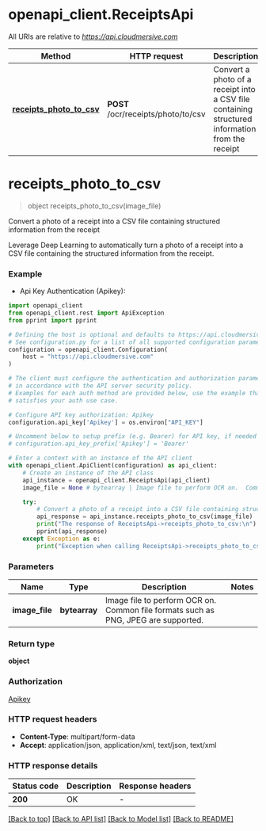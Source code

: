 # openapi_client.ReceiptsApi

All URIs are relative to *https://api.cloudmersive.com*

Method | HTTP request | Description
------------- | ------------- | -------------
[**receipts_photo_to_csv**](ReceiptsApi.md#receipts_photo_to_csv) | **POST** /ocr/receipts/photo/to/csv | Convert a photo of a receipt into a CSV file containing structured information from the receipt


# **receipts_photo_to_csv**
> object receipts_photo_to_csv(image_file)

Convert a photo of a receipt into a CSV file containing structured information from the receipt

Leverage Deep Learning to automatically turn a photo of a receipt into a CSV file containing the structured information from the receipt.

### Example

* Api Key Authentication (Apikey):

```python
import openapi_client
from openapi_client.rest import ApiException
from pprint import pprint

# Defining the host is optional and defaults to https://api.cloudmersive.com
# See configuration.py for a list of all supported configuration parameters.
configuration = openapi_client.Configuration(
    host = "https://api.cloudmersive.com"
)

# The client must configure the authentication and authorization parameters
# in accordance with the API server security policy.
# Examples for each auth method are provided below, use the example that
# satisfies your auth use case.

# Configure API key authorization: Apikey
configuration.api_key['Apikey'] = os.environ["API_KEY"]

# Uncomment below to setup prefix (e.g. Bearer) for API key, if needed
# configuration.api_key_prefix['Apikey'] = 'Bearer'

# Enter a context with an instance of the API client
with openapi_client.ApiClient(configuration) as api_client:
    # Create an instance of the API class
    api_instance = openapi_client.ReceiptsApi(api_client)
    image_file = None # bytearray | Image file to perform OCR on.  Common file formats such as PNG, JPEG are supported.

    try:
        # Convert a photo of a receipt into a CSV file containing structured information from the receipt
        api_response = api_instance.receipts_photo_to_csv(image_file)
        print("The response of ReceiptsApi->receipts_photo_to_csv:\n")
        pprint(api_response)
    except Exception as e:
        print("Exception when calling ReceiptsApi->receipts_photo_to_csv: %s\n" % e)
```



### Parameters


Name | Type | Description  | Notes
------------- | ------------- | ------------- | -------------
 **image_file** | **bytearray**| Image file to perform OCR on.  Common file formats such as PNG, JPEG are supported. | 

### Return type

**object**

### Authorization

[Apikey](../README.md#Apikey)

### HTTP request headers

 - **Content-Type**: multipart/form-data
 - **Accept**: application/json, application/xml, text/json, text/xml

### HTTP response details

| Status code | Description | Response headers |
|-------------|-------------|------------------|
**200** | OK |  -  |

[[Back to top]](#) [[Back to API list]](../README.md#documentation-for-api-endpoints) [[Back to Model list]](../README.md#documentation-for-models) [[Back to README]](../README.md)

